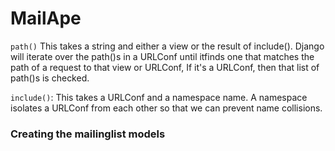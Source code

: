 # MailApe

`path()` This takes a string and either a view or the result of include(). Django will iterate over the path()s in a URLConf until itfinds one that matches the path of a request to that view or URLConf, If it's a URLConf, then that list of path()s is checked.

`include()`: This takes a URLConf and a namespace name. A namespace isolates a URLConf from each other so that we can prevent name collisions.

### Creating the mailinglist models



